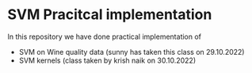 # SVM Pracitcal implementation
In this repository we have done practical implementation of 
- SVM on Wine quality data (sunny has taken this class on 29.10.2022)
- SVM kernels (class taken by krish naik on 30.10.2022)
